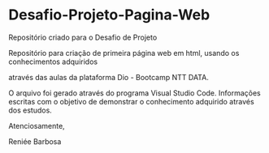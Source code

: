 # Desafio-Projeto-Pagina-Web
Repositório criado para o Desafio de Projeto

Repositório para criação de primeira página web em html, usando os conhecimentos adquiridos

através das aulas da plataforma Dio - Bootcamp NTT DATA.

O arquivo foi gerado através do programa Visual Studio Code. Informações escritas com o objetivo de demonstrar o conhecimento adquirido através dos estudos.

Atenciosamente,

Reniée Barbosa
